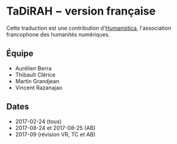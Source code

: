 TaDiRAH − version française
===========================

Cette traduction est une contribution d'[Humanistica](http://www.humanisti.ca), l'association francophone des humanités numériques.

## Équipe

* Aurélien Berra
* Thibault Clérice
* Martin Grandjean
* Vincent Razanajao

## Dates

* 2017-02-24 (tous)
* 2017-08-24 et 2017-08-25 (AB)
* 2017-09 (révision VR, TC et AB)
